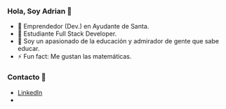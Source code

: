 ### Hola, Soy Adrian 👋

- 🔭 Emprendedor (Dev.) en Ayudante de Santa.
- 🌱 Estudiante Full Stack Developer.
- 💬 Soy un apasionado de la educación y admirador de gente que sabe educar.
- ⚡ Fun fact: Me gustan las matemáticas.

### Contacto 👀
<ul id="Contacto">
  <li>
    <a
      href="https://www.linkedin.com/in/rodriguezcadr/"
      target="_blank"
    >
    LinkedIn
    </a>
  <li>
</ul>
